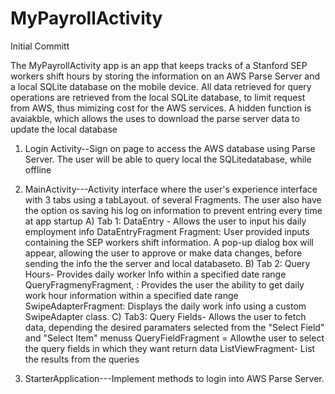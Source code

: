 # MyPayrollActivity
Initial Committ


The MyPayrollActivity app is an app that keeps tracks of a Stanford SEP workers shift hours by storing the information
on an AWS Parse Server and a local SQLite database on the mobile device. All data retrieved for query operations are retrieved from 
the local SQLite database, to limit request from AWS, thus mimizing cost for the AWS services. A hidden function is avaiakble, which 
allows the uses to download the parse server data to update the local database 

1) Login Activity--Sign on page to access the AWS database using Parse Server. The user will be able to query local the SQLitedatabase, 
    while offline
2) MainActivity---Activity interface where the user's experience interface with 3 tabs using a tabLayout.
                of several Fragments. The user also have the option os saving his log on information to prevent entring every time 
                at app startup
      A) Tab 1: DataEntry - Allows the user to input his daily employment info
                DataEntryFragment Fragment:  User provided inputs containing the SEP workers shift information. A pop-up dialog
                box will appear, allowing the user to approve or make data changes, before sending the info the the server and 
                local databaseto.
      B) Tab 2: Query Hours- Provides daily worker Info within a specified date range
                QueryFragmenyFragment, : Provides the user the ability to get daily work hour information within a specified date range
                SwipeAdapterFragment: Displays the daily work info using a custom SwipeAdapter class.
      C) Tab3: Query Fields- Allows the user to fetch data, depending the desired paramaters selected from the "Select Field" and
               "Select Item" menuss
               QueryFieldFragment = Allowthe user to select the query fields in which they want return data
               ListViewFragment- List the results from the queries


3) StarterApplication---Implement methods to login into AWS Parse Server.

